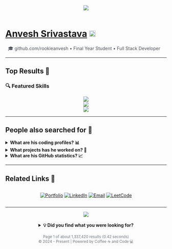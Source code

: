 <div align="center">
  <img src="https://readme-typing-svg.demolab.com?font=Google+Sans&duration=2000&pause=1000&color=4285F4&center=true&vCenter=true&width=435&lines=About+1%2C337%2+results+(0.42+seconds);Showing+results+for%3A+Anvesh+Srivastava" />
</div>

<br>

<div align="left">

# [Anvesh Srivastava](https://github.com/rookieanvesh) <img src="https://img.shields.io/badge/Verified-4285F4?style=flat&logo=google&logoColor=white" height="20"/>

<div style="color: #4d5156; padding-left: 8px;">🎓 github.com/rookieanvesh • Final Year Student • Full Stack Developer</div>

---

## Top Results 🎯


### 🔍 Featured Skills
<div align="center">
  <img src="https://skillicons.dev/icons?i=java,spring,react,redux,docker,kubernetes,aws" /><br/>
  <img src="https://skillicons.dev/icons?i=mysql,postgres,mongodb,redis,kafka" /><br/>
  <img src="https://skillicons.dev/icons?i=html,css,js,ts,tailwind,materialui" />
</div>

---

## People also searched for 🤔
<details>
<summary><strong>What are his coding profiles? 📊</strong></summary>

<div style="padding: 16px;">

### LeetCode Profile
<img src="https://leetcard.jacoblin.cool/rookieanvesh?theme=light&font=Google%20Sans&ext=contest" width="100%" />

### GeeksForGeeks Profile
<img src="https://geeks-for-geeks-stats-card.vercel.app/?username=srivastavaanvesh13&theme=google" width="100%" />

### CodeChef Profile
<div align="center">
  <img src="https://cp-logo.vercel.app/codechef/rookieanvesh" alt="CodeChef" />
</div>

</div>
</details>

<details>
<summary><strong>What projects has he worked on? 🚀</strong></summary>

<div style="padding: 16px; background: #f8f9fa; border-radius: 8px;">

### Featured Repositories
<div align="center">
  <a href="https://github.com/rookieanvesh/hotel-management">
    <img src="https://github-readme-stats.vercel.app/api/pin/?username=rookieanvesh&repo=hotel-management&theme=google" />
  </a>
  <br/><br/>
  <a href="https://github.com/rookieanvesh/microservices">
    <img src="https://github-readme-stats.vercel.app/api/pin/?username=rookieanvesh&repo=microservices&theme=google" />
  </a>
  <br/><br/>
  <a href="https://github.com/rookieanvesh/job-portal">
    <img src="https://github-readme-stats.vercel.app/api/pin/?username=rookieanvesh&repo=job-portal&theme=google" />
  </a>
</div>
</div>
</details>

<details>
<summary><strong>What are his GitHub statistics? 📈</strong></summary>

<div style="padding: 16px;">

### Activity Overview
<img src="https://github-readme-streak-stats.herokuapp.com/?user=rookieanvesh&theme=google&hide_border=true" width="100%" />

### Contribution Statistics
<img src="https://github-readme-stats-sigma-five.vercel.app/api?username=rookieanvesh&theme=default&hide_border=true&include_all_commits=true&count_private=true&show_icons=true" width="100%" />

### Most Used Languages
<img src="https://github-readme-stats.vercel.app/api/top-langs/?username=rookieanvesh&theme=google&hide_border=true&include_all_commits=true&count_private=true&layout=compact" width="100%" />

</div>
</details>

---

## Related Links 🔗
<div style="display: flex; justify-content: center; gap: 12px;">

[![Portfolio](https://img.shields.io/badge/Portfolio-4285F4?style=for-the-badge&logo=google-chrome&logoColor=white)](https://github.com/rookieanvesh)
[![LinkedIn](https://img.shields.io/badge/LinkedIn-0077B5?style=for-the-badge&logo=linkedin&logoColor=white)](https://www.linkedin.com/in/anvesh-/)
[![Email](https://img.shields.io/badge/Gmail-EA4335?style=for-the-badge&logo=gmail&logoColor=white)](mailto:srivastavaanvesh13@gmail.com)
[![LeetCode](https://img.shields.io/badge/LeetCode-FFA116?style=for-the-badge&logo=leetcode&logoColor=black)](https://leetcode.com/rookieanvesh/)

</div>

---

<div align="center">
    <img src="https://komarev.com/ghpvc/?username=rookieanvesh&style=for-the-badge&color=4285F4&label=Profile+Views" />
</div>

<br/>

<div align="center">
    <details>
        <summary><strong>💡 Did you find what you were looking for?</strong></summary>
        <br/>
        <em>If not, feel free to connect and let's create something amazing together! 🚀</em>
    </details>
</div>

<!-- Google Search Footer -->
<div align="center" style="margin-top: 20px; color: #70757a;">
    <small>
        Page 1 of about 1,337,420 results (0.42 seconds) <br/>
        © 2024 - Present | Powered by Coffee ☕ and Code 💻
    </small>
</div>

</div>
